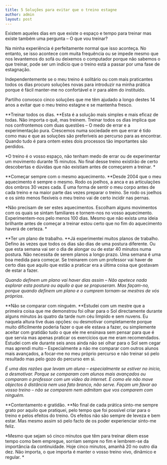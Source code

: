 ```yaml
---
title: 5 Soluções para evitar que o treino estagne
author: admin
layout: post
---
```

Existem aqueles dias em que existe o espaço e tempo para treinar mas existe também uma pergunta &#8211; O que vou treinar?

Na minha experiência é perfeitamente normal que isso aconteça. No entanto, se isso acontece com muita frequência ou se impede mesmo que nos levantemos do sofá ou deixemos o computador porque não sabemos o que treinar, pode ser um indício que o treino está a passar por uma fase de estagnação.

Independentemente se o meu treino é solitário ou com mais praticantes todos os dias procuro soluções novas para introduzir na minha prática porque é fácil manter-me no confortável e ir para além do instituído.

Partilho convosco cinco soluções que me têm ajudado a longo destes 14 anos a evitar que o meu treino estagne e se mantenha fresco.

**Treinar todos os dias. **Esta é a solução mais simples e mais eficaz de todas. Não importa o quê, mas treinem. Treinar todos os dias implica que nos confrontemos com duas questões &#8211; O medo de errar e a experimentação pura. Crescemos numa sociedade em que errar é tido como mau e que as soluções são preferíveis ao percurso para as encontrar. Quando tudo é para ontem estes dois processos tão importantes são perdidos.

*O treino é o vosso espaço, não tenham medo de errar ou de experimentar um movimento durante 15 minutos. No final desse treino existirão de certo descobertas e dúvidas que não existiam antes de começarem a treinar. *

**Começar sempre com o mesmo aquecimento. **Desde 2004 que o meu aquecimento é sempre o mesmo. Rodo os joelhos, a anca e as articulações dos ombros 30 vezes cada. É uma forma de sentir o meu corpo antes de cada treino e na maior parte das vezes preparar o treino. Se rodo os joelhos e os sinto menos flexíveis o meu treino vai de certo incidir nas pernas.

*Não precisam de ser estes aquecimentos. Escolham alguns movimentos com os quais se sintam familiares e tornem-nos no vosso aquecimento. Experimentem-nos pelo menos 100 dias. Mesmo que não exista uma ideia brilhante antes de começar a treinar estou certo que no fim do aquecimento haverá de certeza. *

**Ter um plano de trabalho. **Já experimentei muitos planos de trabalho. Defino às vezes que todos os dias são dias de uma postura diferente. Ou que esta semana vai ser o dia de alongar ou de estar 40 minutos numa postura. Não necessita de serem planos a longo prazo. Uma semana é uma boa medida para começar. Se treinarem com um professor vai haver de certo dias que aquilo que estão a praticar era a última coisa que gostavam de estar a fazer.

*Quando definem um plano vai haver dias assim &#8211; Não apetece nada explorar esta postura ou aquilo a que se propuseram. Mas façam-no, porque quando definem um plano e o cumprem tornam-se mestres de vós próprios*.

**Não se comparar com ninguém. **Estudei com um mestre que a primeira coisa que me demonstrou foi olhar para o Sol directamente durante alguns minutos às quatro da tarde num céu limpido e sem nuvens. Eu naquela altura tive duas opções: ou desmotivar completamente porque muito dificilmente poderia fazer o que ele estava a fazer, ou simplemente aceitar com gratidão tudo o que ele me ensinava sem pensar para que é que servia mas apenas praticar os exercícios que me eram recomendados. Estudei com ele durante seis anos ainda não sei olhar para o Sol sem cegar mas aprendi muito &#8211; Especialmente a não me comparar com outros alunos mais avançados, a focar-me no meu próprio percurso e não treinar só pelo resultado mas pelo gozo do percurso em si.

*É uma das razões que levam um aluno &#8211; especialmente se estiver no início, a desmotivar. Porque se comparam com alunos mais avançados ou comparam o professor com um vídeo da internet. E como ele não move objectos à distância nem usa fato branco, não serve. Façam um favor ao vosso treino &#8211; não se comparem nem admitam que vos comparem com ninguém.*

**Contentamento e gratidão. **No final de cada prática sinto-me sempre grato por aquilo que pratiquei, pelo tempo que foi possível criar para o treino e pelos efeitos do treino. Os efeitos não são sempre de leveza e bem estar. Mas mesmo assim só pelo facto de os poder experienciar sinto-me feliz.

*Mesmo que sejam só cinco minutos que têm para treinar dêem esse tempo como bem empregue, sorriam sempre no fim e lembrem-se da importância da continuidade. Hoje cinco minutos, amanhã 20 no outro dia dez. Não importa, o que importa é manter o vosso treino vivo, dinâmico e regular. *